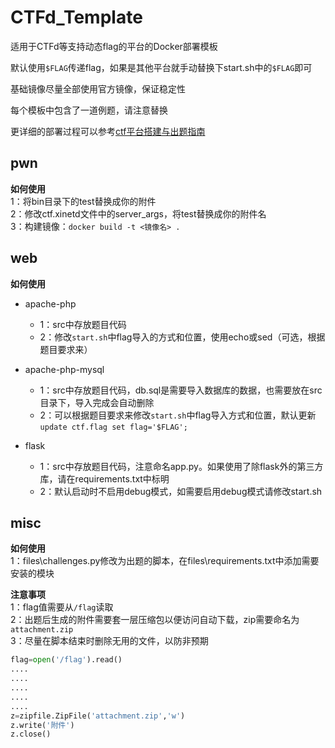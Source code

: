 # CTFd_Template

适用于CTFd等支持动态flag的平台的Docker部署模板

默认使用`$FLAG`传递flag，如果是其他平台就手动替换下start.sh中的`$FLAG`即可

基础镜像尽量全部使用官方镜像，保证稳定性

每个模板中包含了一道例题，请注意替换

更详细的部署过程可以参考[ctf平台搭建与出题指南](https://www.lewiserii.top/%E7%AB%9E%E8%B5%9B/ctf%E5%B9%B3%E5%8F%B0%E6%90%AD%E5%BB%BA%E4%B8%8E%E5%87%BA%E9%A2%98%E6%8C%87%E5%8D%97.html#%E5%8A%A8%E6%80%81flag%E9%A2%98%E7%9B%AE%E9%83%A8%E7%BD%B2)

## pwn

**如何使用**  
1：将bin目录下的test替换成你的附件  
2：修改ctf.xinetd文件中的server_args，将test替换成你的附件名  
3：构建镜像：`docker build -t <镜像名> .`


## web

**如何使用**

- apache-php  
    - 1：src中存放题目代码  
    - 2：修改`start.sh`中flag导入的方式和位置，使用echo或sed（可选，根据题目要求来）  


- apache-php-mysql  
    - 1：src中存放题目代码，db.sql是需要导入数据库的数据，也需要放在src目录下，导入完成会自动删除  
    - 2：可以根据题目要求来修改`start.sh`中flag导入方式和位置，默认更新`update ctf.flag set flag='$FLAG';`  


- flask  
    - 1：src中存放题目代码，注意命名app.py。如果使用了除flask外的第三方库，请在requirements.txt中标明  
    - 2：默认启动时不启用debug模式，如需要启用debug模式请修改start.sh  




## misc

**如何使用**  
1：files\challenges.py修改为出题的脚本，在files\requirements.txt中添加需要安装的模块


**注意事项**  
1：flag值需要从`/flag`读取  
2：出题后生成的附件需要套一层压缩包以便访问自动下载，zip需要命名为`attachment.zip`  
3：尽量在脚本结束时删除无用的文件，以防非预期

```python
flag=open('/flag').read()
....
....
....
....
....
z=zipfile.ZipFile('attachment.zip','w')
z.write('附件')
z.close()
```




